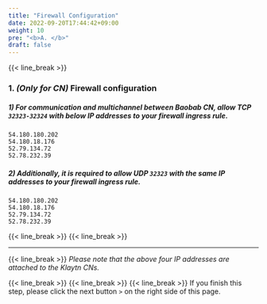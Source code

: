 ```yaml
---
title: "Firewall Configuration"
date: 2022-09-20T17:44:42+09:00
weight: 10
pre: "<b>A. </b>"
draft: false
---
```

{{< line_break >}}

### 1. *(Only for CN)* Firewall configuration

##### 1) For communication and multichannel between Baobab CN, allow TCP ```32323-32324``` with below IP addresses to your firewall ingress rule.
```vim
54.180.180.202  
54.180.18.176 
52.79.134.72  
52.78.232.39
```

##### 2) Additionally, it is required to allow UDP ``` 32323 ``` with the same IP addresses to your firewall ingress rule.
```vim
54.180.180.202   
54.180.18.176  
52.79.134.72
52.78.232.39
``` 

{{< line_break >}}
{{< line_break >}}

---
{{< line_break >}}
*Please note that the above four IP addresses are attached to the Klaytn CNs.*

{{< line_break >}}
{{< line_break >}}
{{< line_break >}}
If you finish this step, please click the next button ```>``` on the right side of this page.
